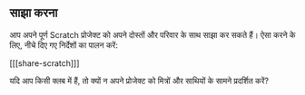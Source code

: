 ## साझा करना

आप अपने पूर्ण Scratch प्रोजेक्ट को अपने दोस्तों और परिवार के साथ साझा कर सकते हैं। ऐसा करने के लिए, नीचे दिए गए निर्देशों का पालन करें:

[[[share-scratch]]]

यदि आप किसी क्लब में हैं, तो क्यों न अपने प्रोजेक्ट को मित्रों और साथियों के सामने प्रदर्शित करें?
